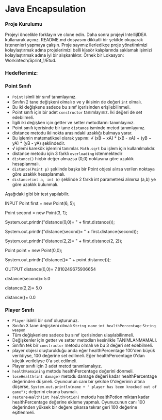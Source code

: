 #  Java Encapsulation

### Proje Kurulumu

Projeyi öncelikle forklayın ve clone edin.
Daha sonra projeyi IntellijIDEA kullanarak açınız. README.md dosyasını dikkatli bir şekilde okuyarak istenenleri yapmaya çalışın.
Proje sayımız ilerledikçe proje yönetimimizi kolaylaştırmak adına projelerimizi belli klasör kalıplarında saklamak işimizi kolaylaştırmak adına iyi bir alışkanlıktır.
Örnek bir Lokasyon: Workintech/Sprint_1/Etud.

### Hedeflerimiz:

### Point Sınıfı

* ```Point``` isimli bir sınıf tanımlayınız.
* Sınıfın 2 tane değişkeni olmalı x ve y ikisinin de değeri ```int``` olmalı.
* Bu iki değişkene sadece bu sınıf içerisinden erişilebilinmeli.
* Point sınıfı için bir adet ```constructor``` tanımlayınız. İki değeri de set edebilmeli.
* İlgili iki değişken için getter ve setter metodlarını tanımlayınız.
* Point sınıfı içerisinde bir tane ```distance``` isminde metod tanımlayınız.
* distance metodu iki nokta arasındaki uzaklığı bulmaya yarar.
* Bu işlemin matematiksel olarak yapımı: √ (xB − xA) * (xB - xA) + (yB − yA) * (yB - yA) şeklindedir.
*  √ işlemi karekök işlemini tanımlar. ```Math.sqrt``` bu işlem için kullanılmalıdır.
* distance metodu için 3 farklı ```overloading``` istenmektedir
* ```distance()``` hiçbir değer almazsa (0,0) noktasına göre uzaklık hesaplanmalı.
*  ```distance(Point p)``` şeklinde başka bir Point objesi alırsa verilen noktaya göre uzaklık hesaplanmalı.
* ```distance(int a, int b)``` şeklinde 2 farklı int parametresi alınırsa (a,b) ye göre uzaklık bulunmalı.

Aşağıdaki gibi bir test yapılabilir.

INPUT
Point first = new Point(6, 5);

Point second = new Point(3, 1);

System.out.println("distance(0,0)= " + first.distance());

System.out.println("distance(second)= " + first.distance(second));

System.out.println("distance(2,2)= " + first.distance(2, 2));

Point point = new Point(0,0);

System.out.println("distance()= " + point.distance());

OUTPUT
distance(0,0)= 7.810249675906654

distance(second)= 5.0

distance(2,2)= 5.0

distance()= 0.0

### Player Sınıfı
 
* ```Player``` isimli bir sınıf oluşturunuz.
* Sınıfın 3 tane değişkeni olmalı ```String name``` ```int healthPercentage``` ```String weapon```
* Tüm değişkenlere sadece bu sınıf içerisinden ulaşılabilinmeli.
* Değişkenler için getter ve setter metodları kesinlikle TANIMLANMAMALI.
* Sınıfın tek bir ```constructor``` metodu olmalı ve bu 3 değeri set edebilmeli.
* player objesi oluşturulduğu anda eğer healthPercentage 100'den büyük verildiyse, 100 değerine set edilmeli. Eğer healthPercentage 0'dan küçük verildiyse 0'a set edilmeli.
* Player sınıfı için 3 adet metod tanımlamalıyız.
* ```healthRemaining``` metodu healthPercentage değerini dönmeli.
* ```loseHealth(int damage)``` metodu damage değeri kadar healthPercentage değerinden düşmeli. Oyuncunun canı bir şekilde 0'değerinin altına düşerse, ```System.out.println(name + " player has been knocked out of game");``` değerini ekrana basmalı. 
*  ```restoreHealth(int healthPotion)``` metodu healthPotion miktarı kadar healthPercentage değerine ekleme yapmalı. Oyunucunun canı 100 değerinden yüksek bir değere çıkarsa tekrar geri 100 değerine eşitlenmeli.
